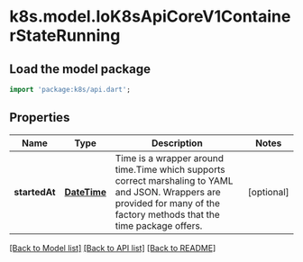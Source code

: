 # k8s.model.IoK8sApiCoreV1ContainerStateRunning

## Load the model package
```dart
import 'package:k8s/api.dart';
```

## Properties
Name | Type | Description | Notes
------------ | ------------- | ------------- | -------------
**startedAt** | [**DateTime**](DateTime.md) | Time is a wrapper around time.Time which supports correct marshaling to YAML and JSON.  Wrappers are provided for many of the factory methods that the time package offers. | [optional] 

[[Back to Model list]](../README.md#documentation-for-models) [[Back to API list]](../README.md#documentation-for-api-endpoints) [[Back to README]](../README.md)



